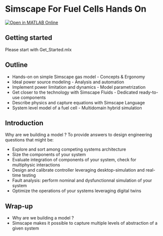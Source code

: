 # Simscape For Fuel Cells Hands On

[![Open in MATLAB Online](https://www.mathworks.com/images/responsive/global/open-in-matlab-online.svg)](https://matlab.mathworks.com/open/github/v1?repo=kroblet/FuelCells_HandsOn)

## Getting started

Please start with Get_Started.mlx

## Outline

+ Hands-on on simple Simscape gas model - Concepts & Ergonomy
+ Ideal power source modeling - Analysis and automation 
+ Implement power limitation and dynamics - Model parametrization 
+ Get closer to the technology with Simscape Fluids - Dedicated ready-to-use components 
+ Describe physics and capture equations with Simscape Language 
+ System level model of a fuel cell - Multidomain hybrid simulation 

## Introduction 

Why are we building a model ? To provide answers to design engineering questions that might be:
+ Explore and sort among competing systems architecture
+ Size the components of your system 
+ Evaluate integration of components of your system, check for multiphysic interactions
+ Design and calibrate controller leveraging desktop-simulation and real-time testing
+ Fault analysis: perform nominal and dysfunctionnal simulation of your system
+ Optimize the operations of your systems leveraging digital twins

## Wrap-up 
+ Why are we building a model ? 
+ Simscape makes it possible to capture multiple levels of abstraction of a given system


